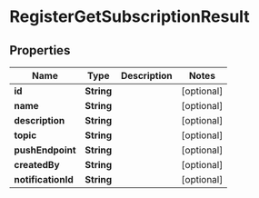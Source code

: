 
# RegisterGetSubscriptionResult

## Properties
Name | Type | Description | Notes
------------ | ------------- | ------------- | -------------
**id** | **String** |  |  [optional]
**name** | **String** |  |  [optional]
**description** | **String** |  |  [optional]
**topic** | **String** |  |  [optional]
**pushEndpoint** | **String** |  |  [optional]
**createdBy** | **String** |  |  [optional]
**notificationId** | **String** |  |  [optional]



